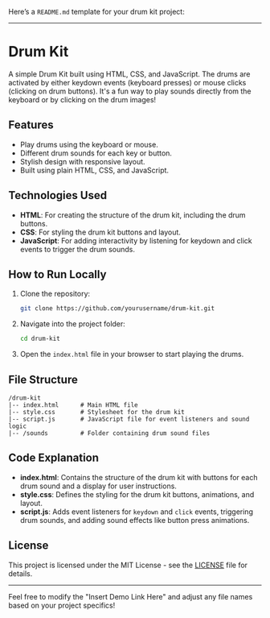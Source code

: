 Here’s a `README.md` template for your drum kit project:

---

# Drum Kit

A simple Drum Kit built using HTML, CSS, and JavaScript. The drums are activated by either keydown events (keyboard presses) or mouse clicks (clicking on drum buttons). It's a fun way to play sounds directly from the keyboard or by clicking on the drum images!

## Features

- Play drums using the keyboard or mouse.
- Different drum sounds for each key or button.
- Stylish design with responsive layout.
- Built using plain HTML, CSS, and JavaScript.

## Technologies Used

- **HTML**: For creating the structure of the drum kit, including the drum buttons.
- **CSS**: For styling the drum kit buttons and layout.
- **JavaScript**: For adding interactivity by listening for keydown and click events to trigger the drum sounds.

## How to Run Locally

1. Clone the repository:
   ```bash
   git clone https://github.com/yourusername/drum-kit.git
   ```

2. Navigate into the project folder:
   ```bash
   cd drum-kit
   ```

3. Open the `index.html` file in your browser to start playing the drums.

## File Structure

```
/drum-kit
|-- index.html      # Main HTML file
|-- style.css       # Stylesheet for the drum kit
|-- script.js       # JavaScript file for event listeners and sound logic
|-- /sounds         # Folder containing drum sound files
```

## Code Explanation

- **index.html**: Contains the structure of the drum kit with buttons for each drum sound and a display for user instructions.
- **style.css**: Defines the styling for the drum kit buttons, animations, and layout.
- **script.js**: Adds event listeners for `keydown` and `click` events, triggering drum sounds, and adding sound effects like button press animations.

## License

This project is licensed under the MIT License - see the [LICENSE](LICENSE) file for details.

---

Feel free to modify the "Insert Demo Link Here" and adjust any file names based on your project specifics!
